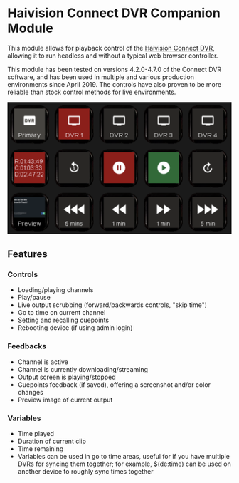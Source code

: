 # Haivision Connect DVR Companion Module
This module allows for playback control of the [Haivision Connect DVR](https://www.haivision.com/products/video-services/connect-dvr/), allowing it to run headless and without a typical web browser controller.

This module has been tested on versions 4.2.0-4.7.0 of the Connect DVR software, and has been used in multiple and various production environments since April 2019. The controls have also proven to be more reliable than stock control methods for live environments.

![Typical setup screenshot](images/screenshot.png)

## Features
### Controls
- Loading/playing channels
- Play/pause
- Live output scrubbing (forward/backwards controls, "skip time")
- Go to time on current channel
- Setting and recalling cuepoints
- Rebooting device (if using admin login)

### Feedbacks
- Channel is active
- Channel is currently downloading/streaming
- Output screen is playing/stopped
- Cuepoints feedback (if saved), offering a screenshot and/or color changes
- Preview image of current output

### Variables
- Time played
- Duration of current clip
- Time remaining
- Variables can be used in go to time areas, useful for if you have multiple DVRs for syncing them together; for example, $(de:time) can be used on another device to roughly sync times together
